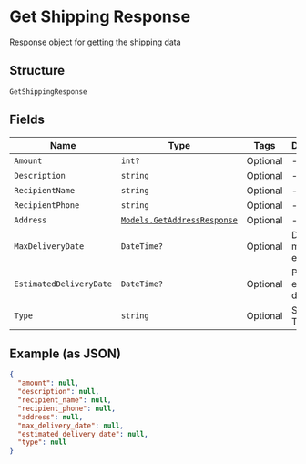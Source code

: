 
# Get Shipping Response

Response object for getting the shipping data

## Structure

`GetShippingResponse`

## Fields

| Name | Type | Tags | Description |
|  --- | --- | --- | --- |
| `Amount` | `int?` | Optional | - |
| `Description` | `string` | Optional | - |
| `RecipientName` | `string` | Optional | - |
| `RecipientPhone` | `string` | Optional | - |
| `Address` | [`Models.GetAddressResponse`](../../doc/models/get-address-response.md) | Optional | - |
| `MaxDeliveryDate` | `DateTime?` | Optional | Data máxima de entrega |
| `EstimatedDeliveryDate` | `DateTime?` | Optional | Prazo estimado de entrega |
| `Type` | `string` | Optional | Shipping Type |

## Example (as JSON)

```json
{
  "amount": null,
  "description": null,
  "recipient_name": null,
  "recipient_phone": null,
  "address": null,
  "max_delivery_date": null,
  "estimated_delivery_date": null,
  "type": null
}
```

